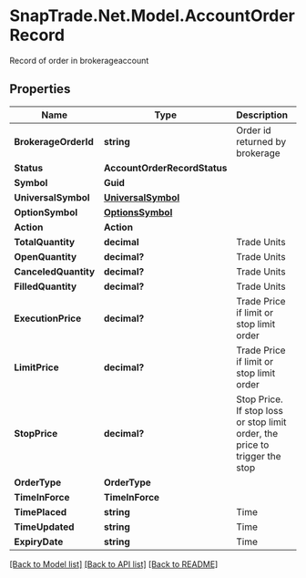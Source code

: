 # SnapTrade.Net.Model.AccountOrderRecord
Record of order in brokerageaccount

## Properties

Name | Type | Description | Notes
------------ | ------------- | ------------- | -------------
**BrokerageOrderId** | **string** | Order id returned by brokerage | [optional] 
**Status** | **AccountOrderRecordStatus** |  | [optional] 
**Symbol** | **Guid** |  | [optional] 
**UniversalSymbol** | [**UniversalSymbol**](UniversalSymbol.md) |  | [optional] 
**OptionSymbol** | [**OptionsSymbol**](OptionsSymbol.md) |  | [optional] 
**Action** | **Action** |  | [optional] 
**TotalQuantity** | **decimal** | Trade Units | [optional] 
**OpenQuantity** | **decimal?** | Trade Units | [optional] 
**CanceledQuantity** | **decimal?** | Trade Units | [optional] 
**FilledQuantity** | **decimal?** | Trade Units | [optional] 
**ExecutionPrice** | **decimal?** | Trade Price if limit or stop limit order | [optional] 
**LimitPrice** | **decimal?** | Trade Price if limit or stop limit order | [optional] 
**StopPrice** | **decimal?** | Stop Price. If stop loss or stop limit order, the price to trigger the stop | [optional] 
**OrderType** | **OrderType** |  | [optional] 
**TimeInForce** | **TimeInForce** |  | [optional] 
**TimePlaced** | **string** | Time | [optional] 
**TimeUpdated** | **string** | Time | [optional] 
**ExpiryDate** | **string** | Time | [optional] 

[[Back to Model list]](../README.md#documentation-for-models) [[Back to API list]](../README.md#documentation-for-api-endpoints) [[Back to README]](../README.md)

